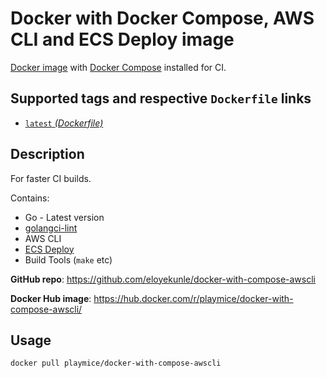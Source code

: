 # Docker with Docker Compose, AWS CLI and ECS Deploy image

[Docker image](https://hub.docker.com/_/docker/) with [Docker Compose](https://github.com/docker/compose) installed for CI.

## Supported tags and respective `Dockerfile` links

* [`latest` _(Dockerfile)_](https://github.com/eloyekunle/docker-with-compose-awscli/blob/master/Dockerfile)

## Description

For faster CI builds.

Contains:

- Go - Latest version
- [golangci-lint](https://github.com/golangci/golangci-lint)
- AWS CLI
- [ECS Deploy](https://github.com/fabfuel/ecs-deploy)
- Build Tools (`make` etc)

**GitHub repo**: <https://github.com/eloyekunle/docker-with-compose-awscli>

**Docker Hub image**: <https://hub.docker.com/r/playmice/docker-with-compose-awscli/>

## Usage

```bash
docker pull playmice/docker-with-compose-awscli
```
